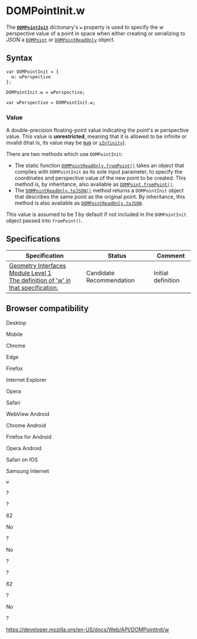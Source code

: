 # DOMPointInit.w

The **[`DOMPointInit`](../dompointinit)** dictionary's `w` property is used to specify the _w_ perspective value of a point in space when either creating or serializing to JSON a [`DOMPoint`](../dompoint) or [`DOMPointReadOnly`](../dompointreadonly) object.

## Syntax

    var DOMPointInit = {
      w: wPerspective
    };

    DOMPointInit.w = wPerspective;

    var wPerspective = DOMPointInit.w;

### Value

A double-precision floating-point value indicating the point's _w_ perspective value. This value is **unrestricted**, meaning that it is allowed to be infinite or invalid (that is, its value may be [`NaN`](https://developer.mozilla.org/en-US/docs/Web/JavaScript/Reference/Global_Objects/NaN) or [`±Infinity`](https://developer.mozilla.org/en-US/docs/Web/JavaScript/Reference/Global_Objects/Infinity)).

There are two methods which use `DOMPointInit`:

- The static function [`DOMPointReadOnly.fromPoint()`](../dompointreadonly/frompoint) takes an object that complies with `DOMPointInit` as its sole input parameter, to specify the coordinates and perspective value of the new point to be created. This method is, by inheritance, also available as [`DOMPoint.fromPoint()`](../dompoint/frompoint).
- The [`DOMPointReadOnly.toJSON()`](../dompointreadonly/tojson) method returns a `DOMPointInit` object that describes the same point as the original point. By inheritance, this method is also available as [`DOMPointReadOnly.toJSON`](../dompointreadonly/tojson).

This value is assumed to be 1 by default if not included in the `DOMPointInit` object passed into `fromPoint()`.

## Specifications

<table><thead><tr class="header"><th>Specification</th><th>Status</th><th>Comment</th></tr></thead><tbody><tr class="odd"><td><a href="https://drafts.fxtf.org/geometry/#dom-dompointinit-w">Geometry Interfaces Module Level 1<br />
<span class="small">The definition of 'w' in that specification.</span></a></td><td><span class="spec-cr">Candidate Recommendation</span></td><td>Initial definition</td></tr></tbody></table>

## Browser compatibility

Desktop

Mobile

Chrome

Edge

Firefox

Internet Explorer

Opera

Safari

WebView Android

Chrome Android

Firefox for Android

Opera Android

Safari on IOS

Samsung Internet

`w`

?

?

62

No

?

No

?

?

62

?

No

?

<a href="https://developer.mozilla.org/en-US/docs/Web/API/DOMPointInit/w" class="_attribution-link">https://developer.mozilla.org/en-US/docs/Web/API/DOMPointInit/w</a>
